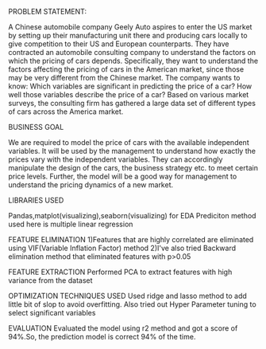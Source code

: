 PROBLEM STATEMENT:

A Chinese automobile company Geely Auto aspires to enter the US market by setting up their manufacturing unit there and producing cars locally to give competition to their US and European counterparts.
They have contracted an automobile consulting company to understand the factors on which the pricing of cars depends. Specifically, they want to understand the factors affecting the pricing of cars in the American market, since those may be very different from the Chinese market. The company wants to know:
Which variables are significant in predicting the price of a car?
How well those variables describe the price of a car?
Based on various market surveys, the consulting firm has gathered a large data set of different types of cars across the America market.


BUSINESS GOAL

We are required to model the price of cars with the available independent variables. It will be used by the management to understand how exactly the prices vary with the independent variables. 
They can accordingly manipulate the design of the cars, the business strategy etc. to meet certain price levels. Further, the model will be a good way for management to understand the pricing dynamics of a new market.

LIBRARIES USED

Pandas,matplot(visualizing),seaborn(visualizing) for EDA
Prediciton method used here is multiple linear regression

FEATURE ELIMINATION
1)Features that are highly correlated are eliminated using VIF(Variable Inflation Factor) method
2)I've also tried Backward elimination method that eliminated features with p>0.05

FEATURE EXTRACTION
Performed PCA to extract features with high variance from the dataset
  
OPTIMIZATION TECHNIQUES USED
Used ridge and lasso method to add little bit of slop to avoid overfitting.
Also tried out Hyper Parameter tuning to select significant variables

EVALUATION
Evaluated the model using r2 method and got a score of 94%.So, the prediction model is correct 94% of the time.

